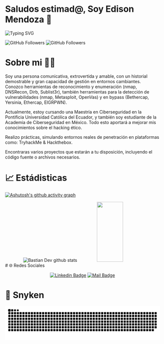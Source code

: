# Saludos estimad@, Soy Edison Mendoza 👋
 ![Typing SVG](https://readme-typing-svg.herokuapp.com/?color=02D9F7FF&size=35&center=true&vCenter=true&width=1000&lines=Bienvenid@!;👋👋👋)

 ![GitHub Followers](https://img.shields.io/github/followers/eddmen2812?style=social)
![GitHub Followers](https://img.shields.io/github/stars/eddmen2812?style=social)
# Sobre mi 🧑‍💻

Soy una persona comunicativa, extrovertida y amable, con un historial demostrable y gran capacidad de gestión en entornos cambiantes.
Conozco herramientas de reconocimiento y enumeración (nmap, DNSRecon, Dirb, Sublist3r), también herramientas para la detección de vulnerabilidades (nmap, Metasploit, OpenVas) y en bypass (Bethercap, Yersinia, Ethercap, EIGRPWN).

Actualmente, estoy cursando una Maestría en Ciberseguridad en la Pontificia Universidad Católica del Ecuador, y también soy estudiante de la Academia de Ciberseguridad en México. Todo esto aportará a mejorar mis conocimientos sobre el hacking ético.

Realizo prácticas, simulando entornos reales de penetración en plataformas como: TryhackMe & Hackthebox.

Encontraras varios proyectos que estarán a tu disposición, incluyendo el código fuente o archivos necesarios.
<!--
**eddmen2812/eddmen2812** is a ✨ _special_ ✨ repository because its `README.md` (this file) appears on your GitHub profile.

Here are some ideas to get you started:

- 🔭 I’m currently working on ...
- 🌱 I’m currently learning ...
- 👯 I’m looking to collaborate on ...
- 🤔 I’m looking for help with ...
- 💬 Ask me about ...
- 📫 How to reach me: ...
- 😄 Pronouns: ...
- ⚡ Fun fact: ...
--> 
<!------------------------------------------------------------------------>
# 📈 Estádisticas
<!------------------------------------------------------------------------>
<!------------------------------------------------------------------------>
[![Ashutosh's github activity graph](https://github-readme-activity-graph.vercel.app/graph?username=eddmen2812&bg_color=0d1117&color=ffffff&line=00b3ff&point=f9fafa&area=true&hide_border=true)](https://github.com/ashutosh00710/github-readme-activity-graph)
<!------------------------------------------------------------------------>
<div align="center">  
  <img width="49%" height="195px" src="https://github-readme-stats.vercel.app/api?username=eddmen2812&show_icons=true&count_private=true&hide_border=true&title_color=02D9F7FF&icon_color=02D9F7FF&text_color=c9d1d9&bg_color=0d1117" alt="Bastian Dev github stats" /> 
  <img width="41%" height="195px" src="https://github-readme-stats.vercel.app/api/top-langs/?username=eddmen2812&layout=compact&hide_border=true&title_color=02D9F7FF&text_color=02D9F7FF&bg_color=0d1117" />
</div> 
<!------------------------------------------------------------------------>
# 🌐 Redes Sociales
<!------------------------------------------------------------------------>
<!------------------------------------------------------------------------>
<br>
<div align="center">


[![Linkedin Badge](https://img.shields.io/badge/linkedin-%230077B5.svg?&style=for-the-badge&logo=linkedin&logoColor=white)](https://www.linkedin.com/in/deed2812/)
[![Mail Badge](https://img.shields.io/badge/email-c14438?style=for-the-badge&logo=Gmail&logoColor=white&link=mailto:edison.mendoza@academia-ciberseguridad.com)](mailto:edison.mendoza@academia-ciberseguridad.com)
</div>
<!------------------------------------------------------------------------>


<!------------------------------------------------------------------------>
# 🐛 Snyken 
![](https://github.com/Platane/snk/raw/output/github-contribution-grid-snake.svg)
<!------------------------------------------------------------------------>
<!------------------------------------------------------------------------>
<!------------------------------------------------------------------------>

